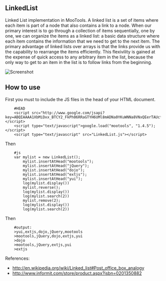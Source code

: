 ## LinkedList

Linked List implementation in MooTools.
A linked list is a set of items where each item is part of a node that also contains a link to a node.
When our primary interest is to go through a collection of items sequentially, one by one, we can organize the items as a linked list:
a basic data structure where each item contains the information that we need to get to the next item. The primary advantage of linked lists
over arrays is that the links provide us with the capability to rearrange the items efficiently. This flexivility is gained at the
expense of quick access to any arbitrary item in the list, because the only way to get to an item in the list is to follow links from the
beginning. 

![Screenshot](http://farm8.staticflickr.com/7062/6821387570_d805710a33_b.jpg)

How to use
----------

First you must to include the JS files in the head of your HTML document.

        #HEAD
        <script src="http://www.google.com/jsapi?key=ABQIAAAA1XbMiDxx_BTCY2_FkPh06RRaGTYH6UMl8mADNa0YKuWNNa8VNxQEerTAUcfkyrr6OwBovxn7TDAH5Q"></script>
        <script type="text/javascript">google.load("mootools", "1.4.5");</script>
        <script type="text/javascript" src="LinkedList.js"></script>

Then

        #js
        var mylist = new LinkedList();
            mylist.insertAtHead("mootools");
            mylist.insertAtHead("jQuery");
            mylist.insertAtHead("dojo");
            mylist.insertAtHead("extjs");
            mylist.insertAtHead("yui");
            log(mylist.display())
            mylist.reverse();
            log(mylist.display()) 
            log(mylist.search(2))
            mylist.remove(2); 
            log(mylist.display())
            log(mylist.search(2))

Then

        #output:
        >yui,extjs,dojo,jQuery,mootools
        >mootools,jQuery,dojo,extjs,yui
        >dojo
        >mootools,jQuery,extjs,yui
        >extjs

References:

- http://en.wikipedia.org/wiki/Linked_list#Post_office_box_analogy
- http://www.informit.com/store/product.aspx?isbn=0201350882
        